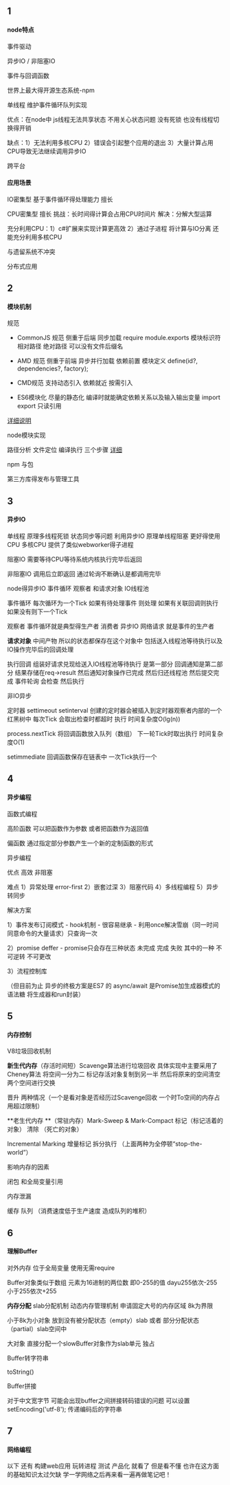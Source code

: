 ## 1 

#### node特点

事件驱动

异步IO / 非阻塞IO

事件与回调函数

世界上最大得开源生态系统-npm

单线程 维护事件循环队列实现

优点：在node中 js线程无法共享状态 不用关心状态问题 没有死锁 也没有线程切换得开销

缺点：1）无法利用多核CPU 2）错误会引起整个应用的退出 3）大量计算占用CPU导致无法继续调用异步IO

跨平台

#### 应用场景

IO密集型 基于事件循环得处理能力 擅长

CPU密集型 擅长 挑战：长时间得计算会占用CPU时间片 解决：分解大型运算

充分利用CPU：1）c\#扩展来实现计算更高效 2）通过子进程 将计算与IO分离 还能充分利用多核CPU

与遗留系统不冲突

分布式应用

## 2 

#### 模块机制

规范

* CommonJS 规范  侧重于后端 同步加载 require module.exports 模块标识符 相对路径 绝对路径 可以没有文件后缀名

* AMD 规范 侧重于前端 异步并行加载 依赖前置 模块定义 define\(id?, dependencies?, factory\); 

* CMD规范 支持动态引入  依赖就近 按需引入 

* ES6模块化  尽量的静态化 编译时就能确定依赖关系以及输入输出变量 import export 只读引用

[详细说明](https://segmentfault.com/a/1190000015991869)

node模块实现

路径分析 文件定位 编译执行 三个步骤 [详细](https://www.cnblogs.com/AliceX-J/p/5276125.html)

npm 与包

第三方库得发布与管理工具

## 3

#### 异步IO

单线程 原理多线程死锁 状态同步等问题 利用异步IO 原理单线程阻塞 更好得使用CPU 多核CPU 提供了类似webworker得子进程

阻塞IO 需要等待CPU等待系统内核执行完毕后返回

非阻塞IO 调用后立即返回 通过轮询不断确认是都调用完毕

node得异步IO 事件循环 观察者 和请求对象 IO线程池

事件循环 每次循环为一个Tick 如果有待处理事件 则处理 如果有关联回调则执行 如果没有则下一个Tick

观察者 事件循环就是典型得生产者 消费者 异步IO 网络请求 就是事件的生产者

**请求对象** 中间产物 所以的状态都保存在这个对象中 包括送入线程池等待执行以及IO操作完毕后的回调处理

执行回调 组装好请求兑现给送入IO线程池等待执行 是第一部分 回调通知是第二部分 结果存储在req-&gt;result 然后通知对象操作已完成 然后归还线程池 然后提交完成 事件轮询 会检查 然后执行

非IO异步

定时器 settimeout setinterval 创建的定时器会被插入到定时器观察者内部的一个红黑树中 每次Tick 会取出检查时都超时 执行 时间复杂度O\(lg\(n\)\)

process.nextTick 将回调函数放入队列（数组） 下一轮Tick时取出执行 时间复杂度O\(1\)

setimmediate 回调函数保存在链表中 一次Tick执行一个

## 4

#### 异步编程

函数式编程

高阶函数 可以把函数作为参数 或者把函数作为返回值

偏函数 通过指定部分参数产生一个新的定制函数的形式

异步编程

优点 高效 非阻塞

难点 1）异常处理 error-first  2）嵌套过深 3）阻塞代码 4）多线程编程 5）异步转同步

解决方案

1）事件发布订阅模式  - hook机制  - 很容易继承 - 利用once解决雪崩（同一时间同意命令的大量请求）只查询一次

2）promise deffer - promise只会存在三种状态 未完成 完成 失败 其中的一种 不可逆转 不可更改

3）流程控制库

（但目前为止 异步的终极方案是ES7 的 async/await 是Promise加生成器模式的语法糖 将生成器和run封装）

## 5

#### 内存控制

V8垃圾回收机制

**新生代内存**（存活时间短）Scavenge算法进行垃圾回收 具体实现中主要采用了Cheney算法 将空间一分为二 标记存活对象复制到另一半 然后将原来的空间清空 两个空间进行交换

晋升 两种情况（一个是看对象是否经历过Scavenge回收 一个时To空间的内存占用超过限制）

**老生代内存 **（常驻内存）Mark-Sweep & Mark-Compact 标记（标记活着的对象） 清除 （死亡的对象）

Incremental Marking 增量标记 拆分执行 （上面两种为全停顿“stop-the-world”）

影响内存的因素

闭包 和全局变量引用

内存泄漏

缓存 队列 （消费速度低于生产速度 造成队列的堆积）

## 6

#### 理解Buffer

对外内存 位于全局变量 使用无需require

Buffer对象类似于数组 元素为16进制的两位数 即0-255的值 dayu255依次-255 小于255依次+255

**内存分配** slab分配机制 动态内存管理机制 申请固定大号的内存区域  8k为界限

小于8k为小对象 放到没有被分配状态（empty）slab 或者 部分分配状态（partial）slab空间中

大对象 直接分配一个slowBuffer对象作为slab单元 独占

Buffer转字符串

toString\(\)

Buffer拼接

对于中文宽字节 可能会出现buffer之间拼接转码错误的问题 可以设置setEncoding\('utf-8'\); 传递编码后的字符串

## 7

#### 网络编程

以下 还有 构建web应用 玩转进程 测试 产品化 就看了 但是看不懂 也许在这方面的基础知识太过欠缺 学一学网络之后再来看一遍再做笔记吧！

